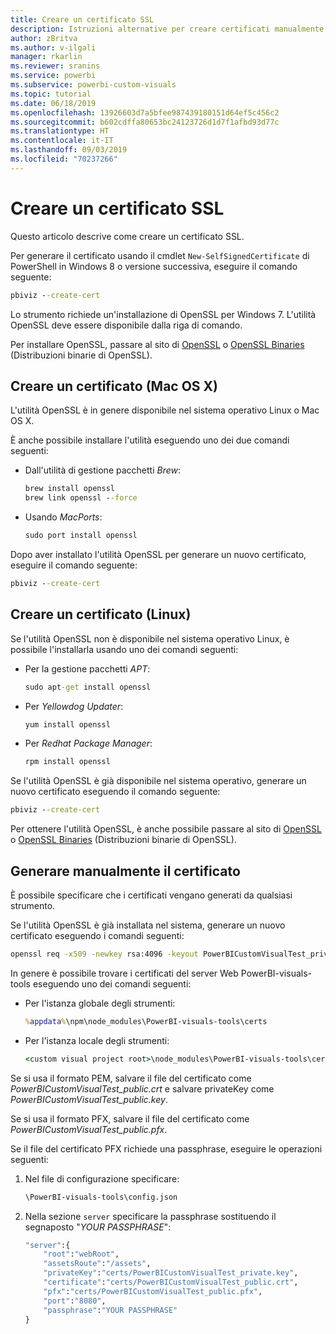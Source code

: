 ```yaml
---
title: Creare un certificato SSL
description: Istruzioni alternative per creare certificati manualmente per il server di sviluppo
author: zBritva
ms.author: v-ilgali
manager: rkarlin
ms.reviewer: sranins
ms.service: powerbi
ms.subservice: powerbi-custom-visuals
ms.topic: tutorial
ms.date: 06/18/2019
ms.openlocfilehash: 13926603d7a5bfee987439180151d64ef5c456c2
ms.sourcegitcommit: b602cdffa80653bc24123726d1d7f1afbd93d77c
ms.translationtype: HT
ms.contentlocale: it-IT
ms.lasthandoff: 09/03/2019
ms.locfileid: "70237266"
---
```

# <a name="create-an-ssl-certificate"></a>Creare un certificato SSL

Questo articolo descrive come creare un certificato SSL.

Per generare il certificato usando il cmdlet `New-SelfSignedCertificate` di PowerShell in Windows 8 o versione successiva, eseguire il comando seguente:

```cmd
pbiviz --create-cert
```

Lo strumento richiede un'installazione di OpenSSL per Windows 7. L'utilità OpenSSL deve essere disponibile dalla riga di comando.

Per installare OpenSSL, passare al sito di [OpenSSL](https://www.openssl.org) o [OpenSSL Binaries](https://wiki.openssl.org/index.php/Binaries) (Distribuzioni binarie di OpenSSL).



## <a name="create-a-certificate-mac-os-x"></a>Creare un certificato (Mac OS X)

L'utilità OpenSSL è in genere disponibile nel sistema operativo Linux o Mac OS X.

È anche possibile installare l'utilità eseguendo uno dei due comandi seguenti:
* Dall'utilità di gestione pacchetti *Brew*:

    ```cmd
    brew install openssl
    brew link openssl --force
    ```

* Usando *MacPorts*:

    ```cmd
    sudo port install openssl
    ```

Dopo aver installato l'utilità OpenSSL per generare un nuovo certificato, eseguire il comando seguente:

```cmd
pbiviz --create-cert
```

## <a name="create-a-certificate-linux"></a>Creare un certificato (Linux)

Se l'utilità OpenSSL non è disponibile nel sistema operativo Linux, è possibile l'installarla usando uno dei comandi seguenti:

* Per la gestione pacchetti *APT*:

    ```cmd
    sudo apt-get install openssl
    ```

* Per *Yellowdog Updater*:

    ```cmd
    yum install openssl
    ```

* Per *Redhat Package Manager*:

    ```cmd
    rpm install openssl
    ```

Se l'utilità OpenSSL è già disponibile nel sistema operativo, generare un nuovo certificato eseguendo il comando seguente:

```cmd
pbiviz --create-cert
```

Per ottenere l'utilità OpenSSL, è anche possibile passare al sito di [OpenSSL](https://www.openssl.org) o [OpenSSL Binaries](https://wiki.openssl.org/index.php/Binaries) (Distribuzioni binarie di OpenSSL).

## <a name="generate-the-certificate-manually"></a>Generare manualmente il certificato

È possibile specificare che i certificati vengano generati da qualsiasi strumento.

Se l'utilità OpenSSL è già installata nel sistema, generare un nuovo certificato eseguendo i comandi seguenti:

```cmd
openssl req -x509 -newkey rsa:4096 -keyout PowerBICustomVisualTest_private.key -out PowerBICustomVisualTest_public.crt -days 365
```

In genere è possibile trovare i certificati del server Web PowerBI-visuals-tools eseguendo uno dei comandi seguenti:

* Per l'istanza globale degli strumenti:

    ```cmd
    %appdata%\npm\node_modules\PowerBI-visuals-tools\certs
    ```

* Per l'istanza locale degli strumenti:

    ```cmd
    <custom visual project root>\node_modules\PowerBI-visuals-tools\certs
    ```

Se si usa il formato PEM, salvare il file del certificato come *PowerBICustomVisualTest_public.crt* e salvare privateKey come *PowerBICustomVisualTest_public.key*.

Se si usa il formato PFX, salvare il file del certificato come *PowerBICustomVisualTest_public.pfx*.

Se il file del certificato PFX richiede una passphrase, eseguire le operazioni seguenti:
1. Nel file di configurazione specificare:

    ```cmd
    \PowerBI-visuals-tools\config.json
    ```

1. Nella sezione `server` specificare la passphrase sostituendo il segnaposto "*YOUR PASSPHRASE*":

    ```cmd
    "server":{
        "root":"webRoot",
        "assetsRoute":"/assets",
        "privateKey":"certs/PowerBICustomVisualTest_private.key",
        "certificate":"certs/PowerBICustomVisualTest_public.crt",
        "pfx":"certs/PowerBICustomVisualTest_public.pfx",
        "port":"8080",
        "passphrase":"YOUR PASSPHRASE"
    }
    ```
